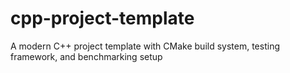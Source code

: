 # cpp-project-template
A modern C++ project template with CMake build system, testing framework, and benchmarking setup
